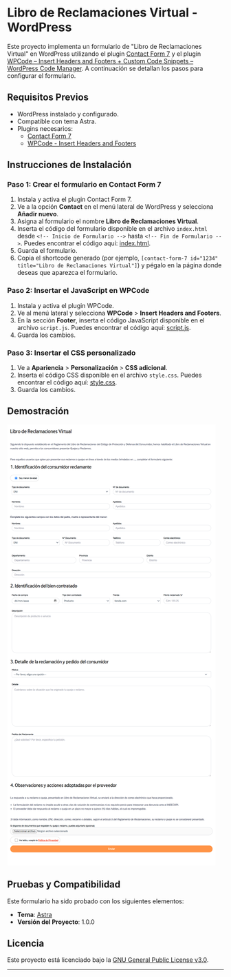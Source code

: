 # Libro de Reclamaciones Virtual - WordPress

Este proyecto implementa un formulario de "Libro de Reclamaciones Virtual" en WordPress utilizando el plugin [Contact Form 7](https://wordpress.org/plugins/contact-form-7/) y el plugin [WPCode – Insert Headers and Footers + Custom Code Snippets – WordPress Code Manager](https://wordpress.org/plugins/insert-headers-and-footers/). A continuación se detallan los pasos para configurar el formulario.

## Requisitos Previos

- WordPress instalado y configurado.
- Compatible con tema Astra.
- Plugins necesarios:
  - [Contact Form 7](https://wordpress.org/plugins/contact-form-7/)
  - [WPCode - Insert Headers and Footers](https://wordpress.org/plugins/insert-headers-and-footers/)

## Instrucciones de Instalación

### Paso 1: Crear el formulario en Contact Form 7

1. Instala y activa el plugin Contact Form 7.
2. Ve a la opción **Contact** en el menú lateral de WordPress y selecciona **Añadir nuevo**.
3. Asigna al formulario el nombre **Libro de Reclamaciones Virtual**.
4. Inserta el código del formulario disponible en el archivo `index.html` desde `<!-- Inicio de Formulario -->` hasta `<!-- Fin de Formulario -->`. Puedes encontrar el código aquí: [index.html](index.html).
5. Guarda el formulario.
6. Copia el shortcode generado (por ejemplo, `[contact-form-7 id="1234" title="Libro de Reclamaciones Virtual"]`) y pégalo en la página donde deseas que aparezca el formulario.

### Paso 2: Insertar el JavaScript en WPCode

1. Instala y activa el plugin WPCode.
2. Ve al menú lateral y selecciona **WPCode** > **Insert Headers and Footers**.
3. En la sección **Footer**, inserta el código JavaScript disponible en el archivo `script.js`. Puedes encontrar el código aquí: [script.js](script.js).
4. Guarda los cambios.

### Paso 3: Insertar el CSS personalizado

1. Ve a **Apariencia** > **Personalización** > **CSS adicional**.
2. Inserta el código CSS disponible en el archivo `style.css`. Puedes encontrar el código aquí: [style.css](style.css).
3. Guarda los cambios.

## Demostración

![Vista previa del Libro de Reclamaciones](libro-de-reclamaciones-virtual.png)

## Pruebas y Compatibilidad

Este formulario ha sido probado con los siguientes elementos:

- **Tema**: [Astra](https://wordpress.org/themes/astra/)
- **Versión del Proyecto**: 1.0.0

## Licencia

Este proyecto está licenciado bajo la [GNU General Public License v3.0](https://www.gnu.org/licenses/gpl-3.0.html).

---



